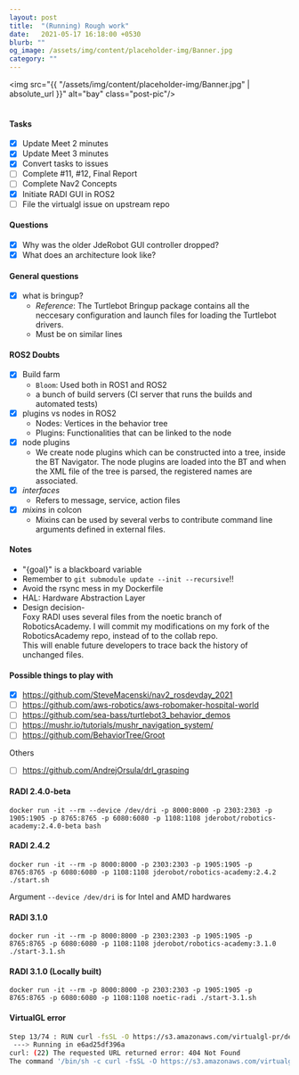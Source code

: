 ```yaml
---
layout: post
title:  "(Running) Rough work"
date:   2021-05-17 16:18:00 +0530
blurb: ""
og_image: /assets/img/content/placeholder-img/Banner.jpg
category: ""
---
```


<img src="{{ "/assets/img/content/placeholder-img/Banner.jpg" | absolute_url }}" alt="bay" class="post-pic"/>
<br />
<br />

#### Tasks
- [x] Update Meet 2 minutes
- [x] Update Meet 3 minutes
- [x] Convert tasks to issues
- [ ] Complete #11, #12, Final Report
- [ ] Complete Nav2 Concepts
- [x] Initiate RADI GUI in ROS2
- [ ] File the virtualgl issue on upstream repo

#### Questions
- [x] Why was the older JdeRobot GUI controller dropped?
- [x] What does an architecture look like?

#### General questions
- [x] what is bringup?
    + *Reference*: The Turtlebot Bringup package contains all the neccesary configuration and launch files for loading the Turtlebot drivers.
    + Must be on similar lines

#### ROS2 Doubts
- [x] Build farm
    + `Bloom`: Used both in ROS1 and ROS2
    + a bunch of build servers (CI server that runs the builds and automated tests)
- [x] plugins vs nodes in ROS2
    + Nodes: Vertices in the behavior tree
    + Plugins: Functionalities that can be linked to the node
- [x] node plugins
    + We create node plugins which can be constructed into a tree, inside the BT Navigator. The node plugins are loaded into the BT and when the XML file of the tree is parsed, the registered names are associated.
- [x] *interfaces*
    + Refers to message, service, action files
- [x] *mixins* in colcon
    + Mixins can be used by several verbs to contribute command line arguments defined in external files. 

#### Notes
- "{goal}" is a blackboard variable
- Remember to `git submodule update --init --recursive`!!
- Avoid the rsync mess in my Dockerfile
- HAL: Hardware Abstraction Layer
- Design decision-  
    Foxy RADI uses several files from the noetic branch of RoboticsAcademy. I will commit my modifications on my fork of the RoboticsAcademy repo, instead of to the collab repo.  
    This will enable future developers to trace back the history of unchanged files.

#### Possible things to play with
- [x] https://github.com/SteveMacenski/nav2_rosdevday_2021
- [ ] https://github.com/aws-robotics/aws-robomaker-hospital-world
- [ ] https://github.com/sea-bass/turtlebot3_behavior_demos
- [ ] https://mushr.io/tutorials/mushr_navigation_system/
- [ ] https://github.com/BehaviorTree/Groot

Others
- [ ] https://github.com/AndrejOrsula/drl_grasping


#### RADI 2.4.0-beta
`docker run -it --rm --device /dev/dri -p 8000:8000 -p 2303:2303 -p 1905:1905 -p 8765:8765 -p 6080:6080 -p 1108:1108 jderobot/robotics-academy:2.4.0-beta bash`


#### RADI 2.4.2
`docker run -it --rm -p 8000:8000 -p 2303:2303 -p 1905:1905 -p 8765:8765 -p 6080:6080 -p 1108:1108 jderobot/robotics-academy:2.4.2 ./start.sh`

Argument `--device /dev/dri` is for Intel and AMD hardwares

#### RADI 3.1.0
`docker run -it --rm -p 8000:8000 -p 2303:2303 -p 1905:1905 -p 8765:8765 -p 6080:6080 -p 1108:1108 jderobot/robotics-academy:3.1.0 ./start-3.1.sh`

#### RADI 3.1.0 (Locally built)
`docker run -it --rm -p 8000:8000 -p 2303:2303 -p 1905:1905 -p 8765:8765 -p 6080:6080 -p 1108:1108 noetic-radi ./start-3.1.sh`


#### VirtualGL error
```sh
Step 13/74 : RUN curl -fsSL -O https://s3.amazonaws.com/virtualgl-pr/dev/linux/virtualgl_${VIRTUALGL_VERSION}_amd64.deb &&     curl -fsSL -O https://s3.amazonaws.com/virtualgl-pr/dev/linux/virtualgl32_${VIRTUALGL_VERSION}_amd64.deb &&     apt-get update && apt-get install -y --no-install-recommends ./virtualgl_${VIRTUALGL_VERSION}_amd64.deb ./virtualgl32_${VIRTUALGL_VERSION}_amd64.deb &&     rm virtualgl_${VIRTUALGL_VERSION}_amd64.deb virtualgl32_${VIRTUALGL_VERSION}_amd64.deb &&     chmod u+s /usr/lib/libvglfaker.so &&     chmod u+s /usr/lib/libdlfaker.so &&     chmod u+s /usr/lib32/libvglfaker.so &&     chmod u+s /usr/lib32/libdlfaker.so &&     chmod u+s /usr/lib/i386-linux-gnu/libvglfaker.so &&     chmod u+s /usr/lib/i386-linux-gnu/libdlfaker.so &&     curl -fsSL -O https://s3.amazonaws.com/turbovnc-pr/dev/linux/turbovnc_${TURBOVNC_VERSION}_amd64.deb &&     apt-get update && apt-get install -y --no-install-recommends ./turbovnc_${TURBOVNC_VERSION}_amd64.deb &&     rm turbovnc_${TURBOVNC_VERSION}_amd64.deb &&     rm -rf /var/lib/apt/lists/* &&     echo -e "no-remote-connections\nno-httpd\nno-x11-tcp-connections\nno-pam-sessions\npermitted-security-types = None, VNC, otp" > /etc/turbovncserver-security.conf
 ---> Running in e6ad25df396a
curl: (22) The requested URL returned error: 404 Not Found
The command '/bin/sh -c curl -fsSL -O https://s3.amazonaws.com/virtualgl-pr/dev/linux/virtualgl_${VIRTUALGL_VERSION}_amd64.deb &&     curl -fsSL -O https://s3.amazonaws.com/virtualgl-pr/dev/linux/virtualgl32_${VIRTUALGL_VERSION}_amd64.deb &&     apt-get update && apt-get install -y --no-install-recommends ./virtualgl_${VIRTUALGL_VERSION}_amd64.deb ./virtualgl32_${VIRTUALGL_VERSION}_amd64.deb &&     rm virtualgl_${VIRTUALGL_VERSION}_amd64.deb virtualgl32_${VIRTUALGL_VERSION}_amd64.deb &&     chmod u+s /usr/lib/libvglfaker.so &&     chmod u+s /usr/lib/libdlfaker.so &&     chmod u+s /usr/lib32/libvglfaker.so &&     chmod u+s /usr/lib32/libdlfaker.so &&     chmod u+s /usr/lib/i386-linux-gnu/libvglfaker.so &&     chmod u+s /usr/lib/i386-linux-gnu/libdlfaker.so &&     curl -fsSL -O https://s3.amazonaws.com/turbovnc-pr/dev/linux/turbovnc_${TURBOVNC_VERSION}_amd64.deb &&     apt-get update && apt-get install -y --no-install-recommends ./turbovnc_${TURBOVNC_VERSION}_amd64.deb &&     rm turbovnc_${TURBOVNC_VERSION}_amd64.deb &&     rm -rf /var/lib/apt/lists/* &&     echo -e "no-remote-connections\nno-httpd\nno-x11-tcp-connections\nno-pam-sessions\npermitted-security-types = None, VNC, otp" > /etc/turbovncserver-security.conf' returned a non-zero code: 22
```
